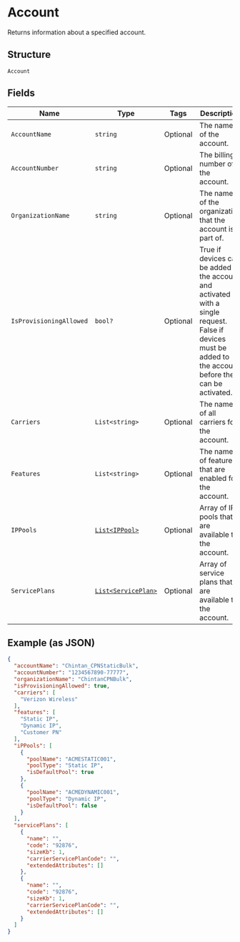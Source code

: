 
# Account

Returns information about a specified account.

## Structure

`Account`

## Fields

| Name | Type | Tags | Description |
|  --- | --- | --- | --- |
| `AccountName` | `string` | Optional | The name of the account. |
| `AccountNumber` | `string` | Optional | The billing number of the account. |
| `OrganizationName` | `string` | Optional | The name of the organization that the account is part of. |
| `IsProvisioningAllowed` | `bool?` | Optional | True if devices can be added to the account and activated with a single request. False if devices must be added to the account before they can be activated. |
| `Carriers` | `List<string>` | Optional | The names of all carriers for the account. |
| `Features` | `List<string>` | Optional | The names of features that are enabled for the account. |
| `IPPools` | [`List<IPPool>`](../../doc/models/ip-pool.md) | Optional | Array of IP pools that are available to the account. |
| `ServicePlans` | [`List<ServicePlan>`](../../doc/models/service-plan.md) | Optional | Array of service plans that are available to the account. |

## Example (as JSON)

```json
{
  "accountName": "Chintan_CPNStaticBulk",
  "accountNumber": "1234567890-77777",
  "organizationName": "ChintanCPNBulk",
  "isProvisioningAllowed": true,
  "carriers": [
    "Verizon Wireless"
  ],
  "features": [
    "Static IP",
    "Dynamic IP",
    "Customer PN"
  ],
  "iPPools": [
    {
      "poolName": "ACMESTATIC001",
      "poolType": "Static IP",
      "isDefaultPool": true
    },
    {
      "poolName": "ACMEDYNAMIC001",
      "poolType": "Dynamic IP",
      "isDefaultPool": false
    }
  ],
  "servicePlans": [
    {
      "name": "",
      "code": "92876",
      "sizeKb": 1,
      "carrierServicePlanCode": "",
      "extendedAttributes": []
    },
    {
      "name": "",
      "code": "92876",
      "sizeKb": 1,
      "carrierServicePlanCode": "",
      "extendedAttributes": []
    }
  ]
}
```

